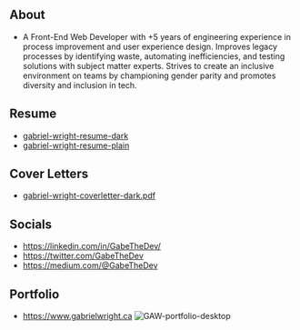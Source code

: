 About
-------------------------------
- A Front-End Web Developer with +5 years of engineering experience in process improvement and user experience design. Improves legacy processes by identifying waste, automating inefficiencies, and testing solutions with subject matter experts. Strives to create an inclusive environment on teams by championing gender parity and promotes diversity and inclusion in tech.

Resume
-------------------------------
- [gabriel-wright-resume-dark](https://github.com/gabrielwright1/gabrielwright1/files/8559956/gabriel-wright-resume-dark.pdf)
- [gabriel-wright-resume-plain](https://github.com/gabrielwright1/gabrielwright1/files/8627902/Gabe_CV.-.2022-05-04T190708.148.pdf)



Cover Letters
-------------------------------
- [gabriel-wright-coverletter-dark.pdf](https://github.com/gabrielwright1/gabrielwright1/files/8559980/gabriel-wright-coverletter-dark.pdf)

Socials
-------------------------------
- https://linkedin.com/in/GabeTheDev/
- https://twitter.com/GabeTheDev
- https://medium.com/@GabeTheDev

Portfolio
-------------------------------
- https://www.gabrielwright.ca
![GAW-portfolio-desktop](https://user-images.githubusercontent.com/52660296/165118992-8fa1a1cc-1026-49ac-ba9b-bfa919bd7b96.png)



<!---
gabrielwright1/gabrielwright1 is a ✨ special ✨ repository because its `README.md` (this file) appears on your GitHub profile.
You can click the Preview link to take a look at your changes.
--->
